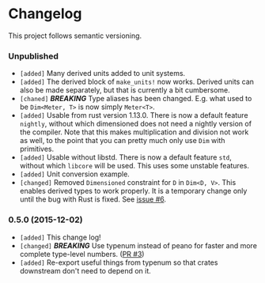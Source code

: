 # Changelog

This project follows semantic versioning.

### Unpublished
- `[added]` Many derived units added to unit systems.
- `[added]` The derived block of `make_units!` now works. Derived units can also be made
  separately, but that is currently a bit cumbersome.
- `[chaned]` ***BREAKING*** Type aliases has been changed. E.g. what used to be `Dim<Meter, T>` is now simply `Meter<T>`.
- `[added]` Usable from rust version 1.13.0. There is now a default feature `nightly`, without which
  dimensioned does not need a nightly version of the compiler. Note that this makes multiplication
  and division not work as well, to the point that you can pretty much only use `Dim` with
  primitives.
- `[added]` Usable without libstd. There is now a default feature `std`, without which `libcore`
  will be used. This uses some unstable features.
- `[added]` Unit conversion example.
- `[changed]` Removed `Dimensioned` constraint for `D` in `Dim<D, V>`. This enables derived types
  to work properly. It is a temporary change only until the bug with Rust is fixed. See
  [issue #6](https://github.com/paholg/dimensioned/issues/6).

### 0.5.0 (2015-12-02)
- `[added]` This change log!
- `[changed]` ***BREAKING*** Use typenum instead of peano for faster and more complete type-level numbers. ([PR #3](https://github.com/paholg/dimensioned/pull/3))
- `[added]` Re-export useful things from typenum so that crates downstream don't need to depend on it.
